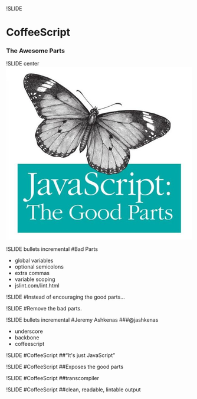 !SLIDE
# CoffeeScript
### The Awesome Parts

!SLIDE center
![Good Parts](goodparts.jpg)

!SLIDE bullets incremental
#Bad Parts

* global variables
* optional semicolons
* extra commas
* variable scoping
* jslint.com/lint.html

!SLIDE
#Instead of encouraging the good parts...

!SLIDE
#Remove the bad parts.

!SLIDE bullets incremental
#Jeremy Ashkenas
###@jashkenas

* underscore
* backbone
* coffeescript

!SLIDE
#CoffeeScript
##“It's just JavaScript”

!SLIDE
#CoffeeScript
##Exposes the good parts

!SLIDE
#CoffeeScript
##transcompiler

!SLIDE
#CoffeeScript
##clean, readable, lintable output
